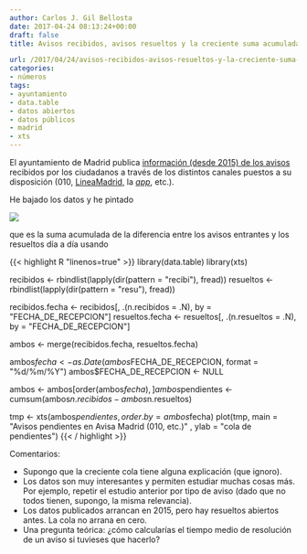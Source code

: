 ```yaml
---
author: Carlos J. Gil Bellosta
date: 2017-04-24 08:13:24+00:00
draft: false
title: Avisos recibidos, avisos resueltos y la creciente suma acumulada

url: /2017/04/24/avisos-recibidos-avisos-resueltos-y-la-creciente-suma-acumulada/
categories:
- números
tags:
- ayuntamiento
- data.table
- datos abiertos
- datos públicos
- madrid
- xts
---
```


El ayuntamiento de Madrid publica [información (desde 2015) de los avisos](https://goo.gl/gzFH6I) recibidos por los ciudadanos a través de los distintos canales puestos a su disposición (010, [LineaMadrid](https://twitter.com/Lineamadrid), la [_app_](https://goo.gl/WLFzNU), etc.).

He bajado los datos y he pintado

![](/wp-uploads/2017/04/avisos_madrid.png)


que es la suma acumulada de la diferencia entre los avisos entrantes y los resueltos día a día usando

{{< highlight R "linenos=true" >}}
library(data.table)
library(xts)

recibidos <- rbindlist(lapply(dir(pattern = "recibi"), fread))
resueltos <- rbindlist(lapply(dir(pattern = "resu"), fread))

recibidos.fecha <- recibidos[, .(n.recibidos = .N), by = "FECHA_DE_RECEPCION"]
resueltos.fecha <- resueltos[, .(n.resueltos = .N), by = "FECHA_DE_RECEPCION"]

ambos <- merge(recibidos.fecha, resueltos.fecha)

ambos$fecha <- as.Date(ambos$FECHA_DE_RECEPCION, format = "%d/%m/%Y")
ambos$FECHA_DE_RECEPCION <- NULL

ambos <- ambos[order(ambos$fecha),]
ambos$pendientes <- cumsum(ambos$n.recibidos - ambos$n.resueltos)

tmp <- xts(ambos$pendientes, order.by = ambos$fecha)
plot(tmp, main = "Avisos pendientes en Avisa Madrid (010, etc.)" ,
        ylab = "cola de pendientes")
{{< / highlight >}}

Comentarios:

* Supongo que la creciente cola tiene alguna explicación (que ignoro).
* Los datos son muy interesantes y permiten estudiar muchas cosas más. Por ejemplo, repetir el estudio anterior por tipo de aviso (dado que no todos tienen, supongo, la misma relevancia).
* Los datos publicados arrancan en 2015, pero hay resueltos abiertos antes. La cola no arrana en cero.
* Una pregunta teórica: ¿cómo calcularías el tiempo medio de resolución de un aviso si tuvieses que hacerlo?